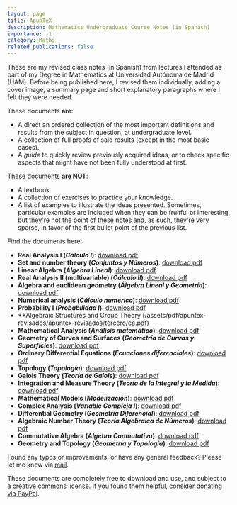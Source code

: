 ```yaml
---
layout: page
title: ApunTeX
description: Mathematics Undergraduate Course Notes (in Spanish)
importance: -1
category: Maths
related_publications: false
---
```


These are my revised class notes (in Spanish) from lectures I attended as part of my Degree in Mathematics at Universidad Autónoma de Madrid (UAM). Before being published here, I revised them individually, adding a cover image, a summary page and short explanatory paragraphs where I felt they were needed.

These documents **are**:

- A direct an ordered collection of the most important definitions and results from the subject in question, at undergraduate level.
- A collection of full proofs of said results (except in the most basic cases).
- A _guide_ to quickly review previously acquired ideas, or to check specific aspects that might have not been fully understood at first.

These documents **are NOT**:

- A textbook.
- A collection of exercises to practice your knowledge.
- A list of examples to illustrate the ideas presented. Sometimes, particular examples are included when they can be fruitful or interesting, but they're not the point of these notes and, as such, they're very sparse, in favor of the first bullet point of the previous list.

Find the documents here:

- **Real Analysis I (_Cálculo I_)**: [download pdf](/assets/pdf/apuntex-revisados/primero/cali.pdf)
- **Set and number theory (_Conjuntos y Números_)**: [download pdf](/assets/pdf/apuntex-revisados/primero/cn.pdf)
- **Linear Algebra (_Álgebra Lineal_)**: [download pdf](/assets/pdf/apuntex-revisados/primero/al.pdf)
- **Real Analysis II (multivariable) (_Cálculo II_)**: [download pdf](/assets/pdf/apuntex-revisados/primero/calii.pdf)
- **Algebra and euclidean geometry (_Álgebra Lineal y Geometría_)**: [download pdf](/assets/pdf/apuntex-revisados/segundo/algeo.pdf)
- **Numerical analysis (_Cálculo numérico_)**: [download pdf](/assets/pdf/apuntex-revisados/segundo/cn.pdf)
- **Probability I (_Probabilidad I_)**: [download pdf](/assets/pdf/apuntex-revisados/segundo/P1.pdf)
- **Algebraic Structures and Group Theory (/assets/pdf/apuntex-revisados/apuntex-revisados/tercero/ea.pdf)
- **Mathematical Analysis (_Análisis matemático_)**: [download pdf](/assets/pdf/apuntex-revisados/apuntex-revisados/tercero/am.pdf)
- **Geometry of Curves and Surfaces (_Geometría de Curvas y Superficies_)**: [download pdf](/assets/pdf/apuntex-revisados/tercero/gcs.pdf)
- **Ordinary Differential Equations (_Ecuaciones diferenciales_)**: [download pdf](/assets/pdf/apuntex-revisados/tercero/edo.pdf)
- **Topology (_Topología_)**: [download pdf](/assets/pdf/apuntex-revisados/cuarto/top.pdf)
- **Galois Theory (_Teoría de Galois_)**: [download pdf](/assets/pdf/apuntex-revisados/cuarto/tg.pdf)
- **Integration and Measure Theory (_Teoría de la Integral y la Medida_)**: [download pdf](/assets/pdf/apuntex-revisados/cuarto/tim.pdf)
- **Mathematical Models (_Modelización_)**: [download pdf](/assets/pdf/apuntex-revisados/cuarto/mod.pdf)
- **Complex Analysis (_Variable Compleja I_)**: [download pdf](/assets/pdf/apuntex-revisados/cuarto/vc1.pdf)
- **Differential Geometry (_Geometría Diferencial_)**: [download pdf](/assets/pdf/apuntex-revisados/cuarto/gd.pdf)
- **Algebraic Number Theory (_Teoría Algebraica de Números_)**: [download pdf](/assets/pdf/apuntex-revisados/quinto/tan.pdf)
- **Commutative Algebra (_Álgebra Conmutativa_)**: [download pdf](/assets/pdf/apuntex-revisados/quinto/ac.pdf)
- **Geometry and Topology (_Geometría y Topología_)**: [download pdf](/assets/pdf/apuntex-revisados/quinto/gt.pdf)

Found any typos or improvements, or have any general feedback? Please let me know via [mail](mailto:mgonzalez.contacto@gmail.com).

These documents are completely free to download and use, and subject to a [creative commons license](https://creativecommons.org/licenses/by-nc-nd/4.0/). If you found them helpful, consider [donating via PayPal](https://www.paypal.com/paypalme/MiguelGonzalezG).
